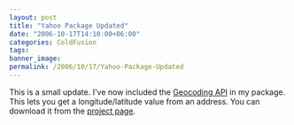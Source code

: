 ```yaml
---
layout: post
title: "Yahoo Package Updated"
date: "2006-10-17T14:10:00+06:00"
categories: ColdFusion 
tags: 
banner_image: 
permalink: /2006/10/17/Yahoo-Package-Updated
---
```


This is a small update. I've now included the <a href="http://developer.yahoo.com/maps/rest/V1/geocode.html">Geocoding API</a> in my package. This lets you get a longitude/latitude value from an address. You can download it from the <a href="http://ray.camdenfamily.com/projects/yahoopackage/">project page</a>.
